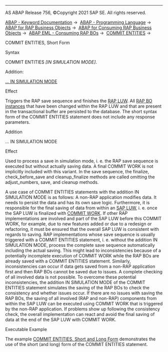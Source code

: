   

* * *

AS ABAP Release 756, ©Copyright 2021 SAP SE. All rights reserved.

[ABAP - Keyword Documentation](javascript:call_link\('abenabap.htm'\)) →  [ABAP - Programming Language](javascript:call_link\('abenabap_reference.htm'\)) →  [ABAP for RAP Business Objects](javascript:call_link\('abenabap_for_rap_bos.htm'\)) →  [ABAP for Consuming RAP Business Objects](javascript:call_link\('abenabap_consume_rap_bos.htm'\)) →  [ABAP EML - Consuming RAP BOs](javascript:call_link\('abeneml.htm'\)) →  [COMMIT ENTITIES](javascript:call_link\('abapcommit_entities.htm'\)) → 

COMMIT ENTITIES, Short Form

Syntax

COMMIT ENTITIES *\[*IN SIMULATION MODE*\]*.

Addition:

[... IN SIMULATION MODE](#!ABAP_ONE_ADD@1@)

Effect

Triggers the RAP save sequence and finishes the [RAP LUW](javascript:call_link\('abenrap_luw_glosry.htm'\) "Glossary Entry"). All [RAP BO instances](javascript:call_link\('abenrap_bo_instance_glosry.htm'\) "Glossary Entry") that have been changed within the RAP LUW and that are present in the transactional buffer are persisted to the database. The short syntax form of the COMMIT ENTITIES statement does not include any response parameters.

Addition   

... IN SIMULATION MODE

Effect

Used to process a save in simulation mode, i. e. the RAP save sequence is executed but without actually saving data. A final COMMIT WORK is not implicitly included with this variant. In the save sequence, the finalize, check\_before\_save and cleanup\_finalize methods are called omitting the adjust\_numbers, save, and cleanup methods.

A use case of COMMIT ENTITIES statements with the addition IN SIMULATION MODE is as follows: A non-RAP application modifies data. It needs to persist the data and has its own save logic. Furthermore, it is responsible for the final saving of data from within an [SAP LUW](javascript:call_link\('abenluw_glosry.htm'\) "Glossary Entry"), i. e. once the SAP LUW is finalized with [COMMIT WORK](javascript:call_link\('abapcommit.htm'\)). If other RAP implementations are involved and part of the SAP LUW before this COMMIT WORK, for example, due to new features added or due to a redesign or refactoring, it must be ensured that the overall SAP LUW is consistent with regards to saving. RAP implementations whose save sequence is usually triggered with a COMMIT ENTITIES statement, i. e. without the addition IN SIMULATION MODE, process the complete save sequence automatically including the actual saving. This might lead to inconsistencies because of a potentially incomplete execution of COMMIT WORK while the RAP BOs are already saved with a COMMIT ENTITIES statement. Similarly, inconsistencies can occur if data gets saved from a non-RAP application first and then RAP BOs cannot be saved due to issues. A complete checking of all involved data is not possible. To overcome these potential inconsistencies, the addition IN SIMULATION MODE of the COMMIT ENTITIES statement simulates the saving of the RAP BOs to check the consistency and whether issues occur. If there are no issues with saving the RAP BOs, the saving of all involved (RAP and non-RAP) components from within the SAP LUW can be executed using COMMIT WORK that is triggered by the non-RAP application. If problems show up following the consistency check, the overall implementation can react and avoid the final saving of data at the end of the SAP LUW with COMMIT WORK.

Executable Example

The example [COMMIT ENTITIES, Short and Long Form](javascript:call_link\('abencommit_entities_sh_lo_abexa.htm'\)) demonstrates the use of the short (and long) form of the COMMIT ENTITIES statement.